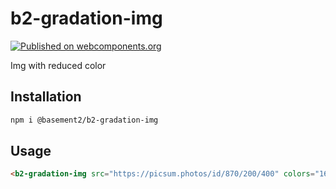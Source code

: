 # b2-gradation-img

[![Published on webcomponents.org](https://img.shields.io/badge/webcomponents.org-published-blue.svg)](https://www.webcomponents.org/element/@basement2/b2-gradation-img)

Img with reduced color

## Installation

```sh
npm i @basement2/b2-gradation-img
```

## Usage
<!---
```
<custom-element-demo height="400">
  <template>
    <script src="https://unpkg.com/@webcomponents/webcomponentsjs@latest/webcomponents-loader.js"></script>
    <link rel="import" href="b2-gradation-img.html">
    <img src="https://picsum.photos/id/870/200/400" alt="">
    <next-code-block></next-code-block>
  </template>
</custom-element-demo>
```
-->
```html
<b2-gradation-img src="https://picsum.photos/id/870/200/400" colors="16"></b2-gradation-img>
```
